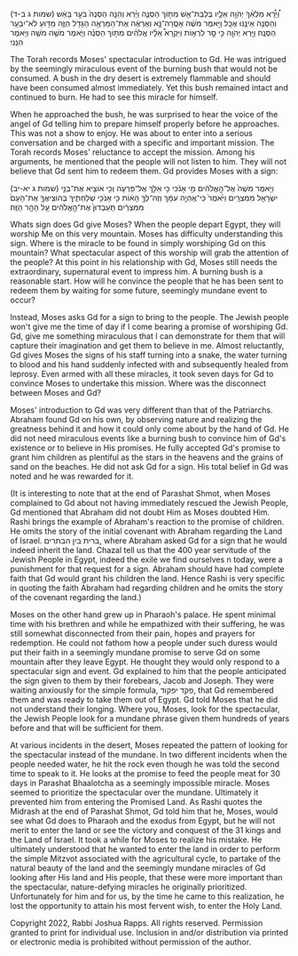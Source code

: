 (שמות ג ב-ד)
וַ֠יֵּרָ֠א מַלְאַ֨ךְ יְהֹוָ֥ה אֵלָ֛יו בְּלַבַּת־אֵ֖שׁ מִתּ֣וֹךְ הַסְּנֶ֑ה וַיַּ֗רְא וְהִנֵּ֤ה הַסְּנֶה֙ בֹּעֵ֣ר בָּאֵ֔שׁ וְהַסְּנֶ֖ה אֵינֶ֥נּוּ אֻכָּֽל׃ וַיֹּ֣אמֶר מֹשֶׁ֔ה אָסֻֽרָה־נָּ֣א וְאֶרְאֶ֔ה אֶת־הַמַּרְאֶ֥ה הַגָּדֹ֖ל הַזֶּ֑ה מַדּ֖וּעַ לֹא־יִבְעַ֥ר הַסְּנֶֽה׃ וַיַּ֥רְא יְהֹוָ֖ה כִּ֣י סָ֣ר לִרְא֑וֹת וַיִּקְרָא֩ אֵלָ֨יו אֱלֹהִ֜ים מִתּ֣וֹךְ הַסְּנֶ֗ה וַיֹּ֛אמֶר מֹשֶׁ֥ה מֹשֶׁ֖ה וַיֹּ֥אמֶר הִנֵּֽנִי׃

The Torah records Moses' spectacular introduction to Gd. He was intrigued by the seemingly miraculous event of the burning bush that would not be consumed. A bush in the dry desert is extremely flammable and should have been consumed almost immediately. Yet this bush remained intact and continued to burn. He had to see this miracle for himself. 

When he approached the bush, he was surprised to hear the voice of the angel of Gd telling him to prepare himself properly before he approaches. This was not a show to enjoy. He was about to enter into a serious conversation and be charged with a specific and important mission.  The Torah records Moses' reluctance to accept the mission. Among his arguments, he mentioned that the people will not listen to him. They will not believe that Gd sent him to redeem them. Gd provides Moses with a sign:

(שמות  ג יא-יב)
וַיֹּ֤אמֶר מֹשֶׁה֙ אֶל־הָ֣אֱלֹהִ֔ים מִ֣י אָנֹ֔כִי כִּ֥י אֵלֵ֖ךְ אֶל־פַּרְעֹ֑ה וְכִ֥י אוֹצִ֛יא אֶת־בְּנֵ֥י יִשְׂרָאֵ֖ל מִמִּצְרָֽיִם׃ וַיֹּ֙אמֶר֙ כִּֽי־אֶֽהְיֶ֣ה עִמָּ֔ךְ וְזֶה־לְּךָ֣ הָא֔וֹת כִּ֥י אָנֹכִ֖י שְׁלַחְתִּ֑יךָ בְּהוֹצִֽיאֲךָ֤ אֶת־הָעָם֙ מִמִּצְרַ֔יִם 
תַּֽעַבְדוּן֙ אֶת־הָ֣אֱלֹהִ֔ים עַ֖ל הָהָ֥ר הַזֶּֽה׃

Whats sign does Gd give Moses? When the people depart Egypt, they will worship Me on this very mountain. Moses has difficulty understanding this sign. Where is the miracle to be found in simply worshiping Gd on this mountain? What spectacular aspect of this worship will grab the attention of the people? At this point in his relationship with Gd, Moses still needs the extraordinary, supernatural event to impress him. A burning bush is a reasonable start. How will he convince the people that he has been sent to redeem them by waiting for some future, seemingly mundane event to occur?

Instead, Moses asks Gd for a sign to bring to the people. The Jewish people won't give me the time of day if I come bearing a promise of worshiping Gd. Gd, give me something miraculous that I can demonstrate for them that will capture their imagination and get them to believe in me. Almost reluctantly, Gd gives Moses the signs of his staff turning into a snake, the water turning to blood and his hand suddenly infected with and subsequently healed from leprosy.  Even armed with all these miracles, it took seven days for Gd to convince Moses to undertake this mission. Where was the disconnect between Moses and Gd?

Moses' introduction to Gd was very different than that of the Patriarchs. Abraham found Gd on his own, by observing nature and realizing the greatness behind it and how it could only come about by the hand of Gd. He did not need miraculous events like a burning bush to convince him of Gd's existence or to believe in His promises. He fully accepted Gd's promise to grant him children as plentiful as the stars in the heavens and the grains of sand on the beaches. He did not ask Gd for a sign. His total belief in Gd was noted and he was rewarded for it.

(It is interesting to note that at the end of Parashat Shmot, when Moses complained to Gd about not having immediately rescued the Jewish People, Gd mentioned that Abraham did not doubt Him as Moses doubted Him. Rashi brings the example of Abraham's reaction to the promise of children. He omits the story of the initial covenant with Abraham regarding the Land of Israel. ברית בין הבתרים, where Abraham asked Gd for a sign that he would indeed inherit the land. Chazal tell us that the 400 year servitude of the Jewish People in Egypt, indeed the exile we find ourselves n today, were a punishment for that request for a sign. Abraham should have had complete faith that Gd would grant his children the land. Hence Rashi is very specific in quoting the faith Abraham had regarding children and he omits the story of the covenant regarding the land.)

Moses on the other hand grew up in Pharaoh's palace. He spent minimal time with his brethren and while he empathized with their suffering, he was still somewhat disconnected from their pain, hopes and prayers for redemption. He could not fathom how a people under such duress would put their faith in a seemingly mundane promise to serve Gd on some mountain after they leave Egypt. He thought they would only respond to a spectacular sign and event. Gd explained to him that the people anticipated the sign given to them by their forebears, Jacob and Joseph. They were waiting anxiously for the simple formula, פקד יפקוד, that Gd remembered them and was ready to take them out of Egypt. Gd told Moses that he did not understand their longing. Where you, Moses, look for the spectacular, the Jewish People look for a mundane phrase given them hundreds of years before and that will be sufficient for them.

At various incidents in the desert, Moses repeated the pattern of looking for the spectacular instead of the mundane. In two different incidents when the people needed water, he hit the rock  even though he was told the second time to speak to it. He looks at the promise to feed the people meat for 30 days  in Parashat Bhaalotcha as a seemingly impossible miracle. Moses seemed to prioritize the spectacular over the mundane. Ultimately it prevented him from entering the Promised Land. As Rashi quotes the Midrash at the end of Parashat Shmot, Gd told him that he, Moses, would see what Gd does to Pharaoh and the exodus from Egypt,  but he will not merit to enter the land or see the victory and conquest of the 31 kings and the Land of Israel. It took a while for Moses to realize his mistake. He ultimately understood that he wanted to enter the land in order to perform the simple Mitzvot associated with the agricultural cycle, to partake of the natural beauty of the land and the seemingly mundane miracles of Gd looking after His land and His people, that these were more important than the spectacular, nature-defying miracles he originally prioritized. Unfortunately for him and for us, by the time he came to this realization, he lost the opportunity to attain his most fervent wish, to enter the Holy Land.

Copyright 2022, Rabbi Joshua Rapps. All rights reserved. Permission granted to print for individual use. Inclusion in and/or distribution via printed or electronic media is prohibited without permission of the author.

